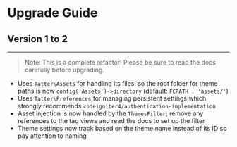 # Upgrade Guide

## Version 1 to 2
***

> Note: This is a complete refactor! Please be sure to read the docs carefully before upgrading.

* Uses `Tatter\Assets` for handling its files, so the root folder for theme paths is now `config('Assets')->directory` (default: `FCPATH . 'assets/'`)
* Uses `Tatter\Preferences` for managing persistent settings which strongly recommends `codeigniter4/authentication-implementation`
* Asset injection is now handled by the `ThemesFilter`; remove any references to the tag views and read the docs to set up the filter
* Theme settings now track based on the theme name instead of its ID so pay attention to naming
